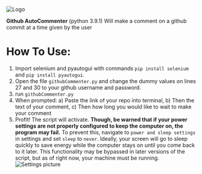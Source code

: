 ![Logo](https://i.imgur.com/cMeHSYr.png)


**Github AutoCommenter** (python 3.9.1) Will make a comment on a github commit at a time given by the user

# How To Use:

1) Import selenium and pyautogui with commands `pip install selenium` and `pip install pyautogui`.
2) Open the file `githubCommenter.py` and change the dummy values on lines 27 and 30 to your github username and password.
3) run `githubCommenter.py`
4) When prompted:
  a) Paste the link of your repo into terminal,
  b) Then the text of your comment,
  c) Then how long you would like to wait to make your comment 
5) Profit! The script will activate. **Though, be warned that if your power settings are not properly configured to keep the computer on, the program may fail.**
To prevent this, navigate to `power and sleep settings` in settings and set `sleep` to `never`. Ideally, your screen will go to sleep quickly to save energy while the computer stays on until you come back to it later. This functionality may be bypassed in later versions of the script, but as of right now, your machine must be running.
![Settings picture](https://i.imgur.com/dDv7sfx.png)
